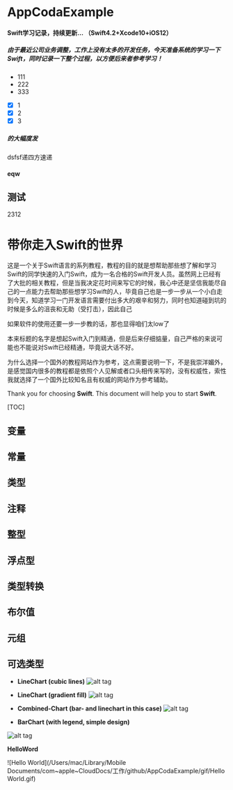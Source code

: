 # AppCodaExample
#### Swift学习记录，持续更新… （Swift4.2+Xcode10+iOS12）

##### 由于最近公司业务调整，工作上没有太多的开发任务，今天准备系统的学习一下Swift，同时记录一下整个过程，以方便后来者参考学习！

- 111
- 222
- 333

- [x] 1
- [x] 2
- [x] 3

##### 的大幅度发

dsfsf递四方速递



#### eqw

## 测试



2312









# 带你走入Swift的世界

这是一个关于Swift语言的系列教程，教程的目的就是想帮助那些想了解和学习Swift的同学快速的入门Swift，成为一名合格的Swift开发人员。虽然网上已经有了大批的相关教程，但是当我决定花时间来写它的时候，我心中还是坚信我能尽自己的一点能力去帮助那些想学习Swift的人，毕竟自己也是一步一步从一个小白走到今天，知道学习一门开发语言需要付出多大的艰辛和努力，同时也知道碰到坑的时候是多么的沮丧和无助（受打击），因此自己



如果软件的使用还要一步一步教的话，那也显得咱们太low了



本来标题的名字是想起Swift入门到精通，但是后来仔细掂量，自己严格的来说可能也不能说对Swift已经精通，毕竟说大话不好。



为什么选择一个国外的教程网站作为参考，这点需要说明一下，不是我崇洋媚外，是感觉国内很多的教程都是依照个人见解或者口头相传来写的，没有权威性，索性我就选择了一个国外比较知名且有权威的网站作为参考辅助。



Thank you for choosing **Swift**. This document will help you to start **Swift**.

[TOC]

## 变量

## 常量

## 类型

## 注释

## 整型

## 浮点型

## 类型转换

## 布尔值

## 元组

## 可选类型







 - **LineChart (cubic lines)**
  ![alt tag](https://raw.github.com/PhilJay/MPChart/master/screenshots/cubiclinechart.png)


 - **LineChart (gradient fill)**
  ![alt tag](https://raw.github.com/PhilJay/MPAndroidChart/master/screenshots/line_chart_gradient.png)

 - **Combined-Chart (bar- and linechart in this case)**
  ![alt tag](https://raw.github.com/PhilJay/MPChart/master/screenshots/combined_chart.png)

 - **BarChart (with legend, simple design)**

![alt tag](https://raw.github.com/PhilJay/MPChart/master/screenshots/simpledesign_barchart3.png)

**HelloWord**

![Hello World](/Users/mac/Library/Mobile Documents/com~apple~CloudDocs/工作/github/AppCodaExample/gif/Hello World.gif)